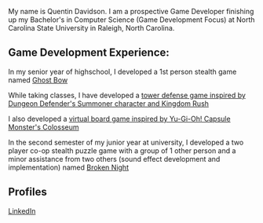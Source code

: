 My name is Quentin Davidson. I am a prospective Game Developer finishing up my Bachelor's in Computer Science (Game Development Focus) at North Carolina State University in Raleigh, North Carolina.

## Game Development Experience:
In my senior year of highschool, I developed a 1st person stealth game named <a href=https://github.com/Fact-Smash/Ghost-Bow>Ghost Bow</a>

While taking classes, I have developed a <a href=https://github.com/Fact-Smash/Tower-Defense>tower defense game inspired by Dungeon Defender's Summoner character and Kingdom Rush</a>

I also developed a <a href=https://github.com/Fact-Smash/Better-Chess>virtual board game inspired by Yu-Gi-Oh! Capsule Monster's Colosseum</a>

In the second semester of my junior year at university, I developed a two player co-op stealth puzzle game with a group of 1 other person and a minor assistance from two others (sound effect development and implementation) named <a href=https://github.com/Fact-Smash/Broken-Night>Broken Night</a>

## Profiles
<a href=https://www.linkedin.com/in/quentin-davidson/>LinkedIn</a>
